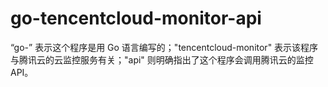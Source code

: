 # go-tencentcloud-monitor-api
“go-” 表示这个程序是用 Go 语言编写的；"tencentcloud-monitor" 表示该程序与腾讯云的云监控服务有关；"api" 则明确指出了这个程序会调用腾讯云的监控API。
